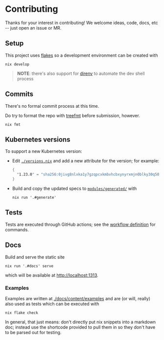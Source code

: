 # Contributing

Thanks for your interest in contributing!
We welcome ideas, code, docs, etc -- just open an issue or MR.

## Setup

This project uses [flakes](https://nixos.wiki/wiki/Flakes) so a development environment can be created with

    nix develop

> **NOTE**: there's also support for [direnv](https://direnv.net/) to automate the dev shell process

## Commits

There's no formal commit process at this time.

Do try to format the repo with [treefmt](https://github.com/numtide/treefmt) before submission, however.

    nix fmt

## Kubernetes versions

To support a new Kubernetes version:

- Edit [`./versions.nix`](./versions.nix) and add a new attribute for the version; for example:

  ```nix
  {
    "1.23.0" = "sha256:0jivg8nlxka1y7gzqpcxkmbvhcbxynyrxmjn0blky30q5064wx2a";
  }
  ```

- Build and copy the updated specs to [`modules/generated/`](./modules/generated/) with

      nix run '.#generate'

## Tests

Tests are executed through GitHub actions; see the [workflow definition](../kubenix/.github/workflows/ci.yml) for commands.

## Docs

Build and serve the static site

    nix run '.#docs' serve

which will be available at <http://localhost:1313>.

### Examples

Examples are written at [./docs/content/examples](./docs/content/examples) and are (or will, really) also used as tests which can be executed with

    nix flake check

In general, that just means: don't directly put nix snippets into a markdown doc; instead use the shortcode provided to pull them in so they don't have to be parsed out for testing.
